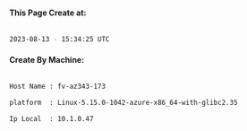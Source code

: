 
   
#### This Page Create at:

```bash

2023-08-13 - 15:34:25 UTC

```

#### Create By Machine:

```bash

Host Name : fv-az343-173

platform  : Linux-5.15.0-1042-azure-x86_64-with-glibc2.35

Ip Local  : 10.1.0.47

```

